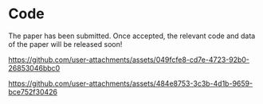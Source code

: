 # Code
The paper has been submitted. Once accepted, the relevant code and data of the paper will be released soon!


https://github.com/user-attachments/assets/049fcfe8-cd7e-4723-92b0-26853046bbc0


https://github.com/user-attachments/assets/484e8753-3c3b-4d1b-9659-bce752f30426


